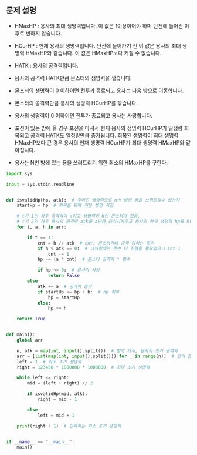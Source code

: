 ## 문제 설명
- HMaxHP : 용사의 최대 생명력입니다. 이 값은 1이상이어야 하며 던전에 들어간 이후로 변하지 않습니다.
- HCurHP : 현재 용사의 생명력입니다. 던전에 들어가기 전 이 값은 용사의 최대 생명력 HMaxHP와 같습니다. 이 값은 HMaxHP보다 커질 수 없습니다.
- HATK : 용사의 공격력입니다.

- 용사의 공격력 HATK만큼 몬스터의 생명력을 깎습니다.
- 몬스터의 생명력이 0 이하이면 전투가 종료되고 용사는 다음 방으로 이동합니다.
- 몬스터의 공격력만큼 용사의 생명력 HCurHP를 깎습니다.
- 용사의 생명력이 0 이하이면 전투가 종료되고 용사는 사망합니다.

- 포션이 있는 방에 올 경우 포션을 마셔서 현재 용사의 생명력 HCurHP가 일정량 회복되고 공격력 HATK도 일정량만큼 증가됩니다. 회복된 생명력이 최대 생명력 HMaxHP보다 큰 경우 용사의 현재 생명력 HCurHP가 최대 생명력 HMaxHP와 같아집니다.
- 용사는 N번 방에 있는 용을 쓰러트리기 위한 최소의 HMaxHP를 구한다.

``` python
import sys

input = sys.stdin.readline


def isvalidHp(hp, atk):  # 주어진 생명력으로 n번 방의 용을 쓰러트릴수 있는지
    startHp = hp  # 회복을 위해 처음 생명 저장

    # t가 1인 경우 공격력이 a이고 생명력이 h인 몬스터가 있음,
    # t가 2인 경우 용사의 공격력 atk를 a만큼 증가시켜주고 용사의 현재 생명력 hp를 h만큼 회복시켜주는 포션이 있음
    for t, a, h in arr:

        if t == 1:
            cnt = h // atk  # cnt: 몬스터한테 공격 당하는 횟수
            if h % atk == 0:  # 나눠질때는 한번 더 진행할 필요없으니 cnt-1
                cnt -= 1
            hp -= (a * cnt)  # 몬스터 공격력 * 횟수

            if hp <= 0:  # 용사가 사망
                return False
        else:
            atk += a  # 공격력 증가
            if startHp <= hp + h:  # hp 회복
                hp = startHp
            else:
                hp += h

    return True


def main():
    global arr

    n, atk = map(int, input().split())  # 방의 개수, 용사의 초기 공격력
    arr = [list(map(int, input().split())) for _ in range(n)]  # 방의 정보
    left = 1  # 최소 초기 생명력
    right = 123456 * 1000000 * 1000000  # 최대 초기 생명력

    while left <= right:
        mid = (left + right) // 2

        if isvalidHp(mid, atk):
            right = mid - 1

        else:
            left = mid + 1

    print(right + 1)  # 만족하는 최소 초기 생명력


if __name__ == "__main__":
    main()
```